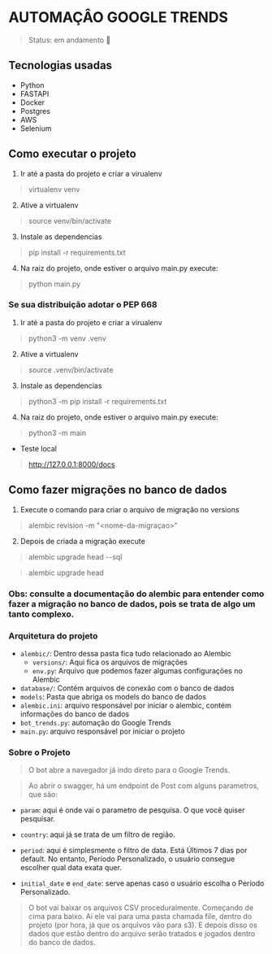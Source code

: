 # AUTOMAÇÂO GOOGLE TRENDS 

> Status: em andamento 🚀

## Tecnologias usadas

* Python
* FASTAPI
* Docker
* Postgres
* AWS
* Selenium

## Como executar o projeto
1. Ir até a pasta do projeto e criar a virualenv

> virtualenv venv

2. Ative a virtualenv

> source venv/bin/activate

3. Instale as dependencias

> pip install -r requirements.txt

4. Na raiz do projeto, onde estiver o arquivo main.py execute: 

> python main.py

### Se sua distribuição adotar o PEP 668 

1. Ir até a pasta do projeto e criar a virualenv
> python3 -m venv .venv

2. Ative a virtualenv
> source .venv/bin/activate

3. Instale as dependencias

> python3 -m pip install -r requirements.txt

4. Na raiz do projeto, onde estiver o arquivo main.py execute: 

> python3 -m main

* Teste local

> http://127.0.0.1:8000/docs

## Como fazer migrações no banco de dados

1. Execute o comando para criar o arquivo de migração no versions

> alembic revision -m "<nome-da-migraçao>"

2. Depois de criada a migração execute

> alembic upgrade head --sql

> alembic upgrade head

### Obs: consulte a documentação do alembic para entender como fazer a migração no banco de dados, pois se trata de algo um tanto complexo. 

### Arquitetura do projeto

- `alembic/`: Dentro dessa pasta fica tudo relacionado ao Alembic
  - `versions/`: Aqui fica os arquivos de migrações
  - `env.py`: Arquivo que podemos fazer algumas configurações no Alembic
- `database/`: Contém arquivos de conexão com o banco de dados
- `models`: Pasta que abriga os models do banco de dados
- `alembic.ini`: arquivo responsável por iniciar o alembic, contém informações do banco de dados
- `bot_trends.py`: automação do Google Trends
- `main.py`: arquivo responsável por iniciar o projeto


### Sobre o Projeto

> O bot abre a navegador já indo direto para o Google Trends.

> Ao abrir o swagger, há um endpoint de Post com alguns parametros, que são: 

- `param`: aqui é onde vai o parametro de pesquisa. O que você quiser pesquisar. 

- `country`: aqui já se trata de um filtro de região.

- `period`: aqui é simplesmente o filtro de data. Está Últimos 7 dias por default. No entanto,  Período Personalizado, o usuário consegue escolher qual data exata quer. 

- `initial_date` e `end_date`: serve apenas caso o usuário escolha o Período Personalizado.

> O bot vai baixar os arquivos CSV proceduralmente. Começando de cima para baixo. Ai ele vai para uma pasta chamada file, dentro do projeto (por hora, já que os arquivos vão para s3). E depois disso os dados que estão dentro do arquivo serão tratados e jogados dentro do banco de dados. 


